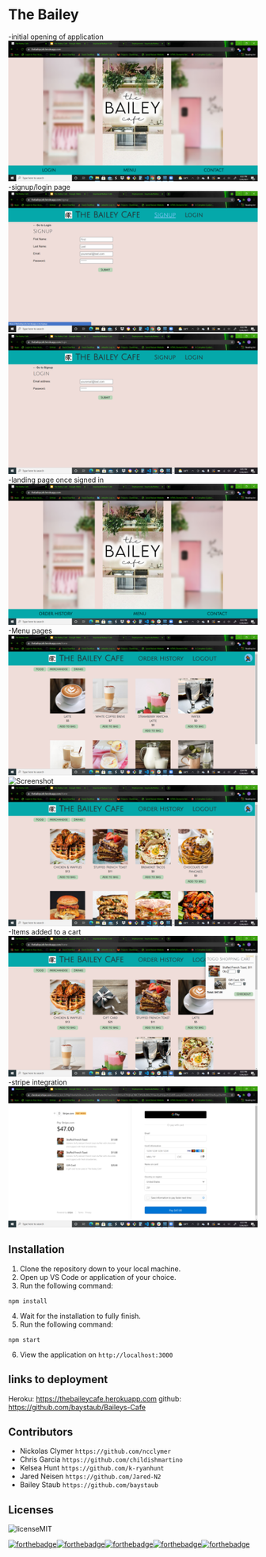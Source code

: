 # The Bailey 
-initial opening of application
![Screenshot](client/src/assets/Screenshot-45.png)
-signup/login page
![Screenshot](client/src/assets/Screenshot-47.png)
![Screenshot](client/src/assets/Screenshot-55.png)
-landing page once signed in
![Screenshot](client/src/assets/Screenshot-48.png)
-Menu pages
![Screenshot](client/src/assets/Screenshot-53.png)
![Screenshot](client/src/assets/Screenshot-42.png)
![Screenshot](client/src/assets/Screenshot-54.png)
-Items added to a cart
![Screenshot](client/src/assets/Screenshot-50.png)
-stripe integration
![Screenshot](client/src/assets/Screenshot-51.png)

## Installation

1.  Clone the repository down to your local machine.
2.  Open up VS Code or application of your choice.
3.  Run the following command:

```
npm install
```
4. Wait for the installation to fully finish.
5. Run the following command:
```
npm start
```
6. View the application on `http://localhost:3000`

## links to deployment
Heroku: https://thebaileycafe.herokuapp.com
github: https://github.com/baystaub/Baileys-Cafe



## Contributors

* Nickolas Clymer `https://github.com/ncclymer`
* Chris Garcia `https://github.com/childishmartino`
* Kelsea Hunt `https://github.com/k-ryanhunt`
* Jared Neisen `https://github.com/Jared-N2`
* Bailey Staub `https://github.com/baystaub`

## Licenses

![licenseMIT](https://img.shields.io/badge/license-MIT-9cf?style=for-the-badge&logo=appveyor)


[![forthebadge](https://forthebadge.com/images/badges/built-by-developers.svg)](https://forthebadge.com)[![forthebadge](https://forthebadge.com/images/badges/built-with-grammas-recipe.svg)](https://forthebadge.com)[![forthebadge](https://forthebadge.com/images/badges/powered-by-coffee.svg)](https://forthebadge.com)[![forthebadge](https://forthebadge.com/images/badges/powered-by-pull-requests.svg)](https://forthebadge.com)[![forthebadge](https://forthebadge.com/images/badges/contains-17-coffee-cups.svg)](https://forthebadge.com)